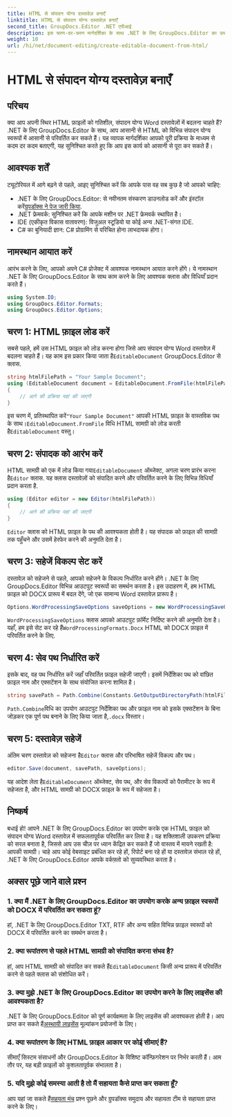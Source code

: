 ```yaml
---
title: HTML से संपादन योग्य दस्तावेज़ बनाएँ
linktitle: HTML से संपादन योग्य दस्तावेज़ बनाएँ
second_title: GroupDocs.Editor .NET एपीआई
description: इस चरण-दर-चरण मार्गदर्शिका के साथ .NET के लिए GroupDocs.Editor का उपयोग करके HTML को संपादन योग्य Word दस्तावेज़ों में बदलें। आपके दस्तावेज़ प्रबंधन वर्कफ़्लो को सुव्यवस्थित करने के लिए बिल्कुल सही।
weight: 10
url: /hi/net/document-editing/create-editable-document-from-html/
---
```


# HTML से संपादन योग्य दस्तावेज़ बनाएँ

## परिचय
क्या आप अपनी स्थिर HTML फ़ाइलों को गतिशील, संपादन योग्य Word दस्तावेज़ों में बदलना चाहते हैं? .NET के लिए GroupDocs.Editor के साथ, आप आसानी से HTML को विभिन्न संपादन योग्य स्वरूपों में आसानी से परिवर्तित कर सकते हैं। यह व्यापक मार्गदर्शिका आपको पूरी प्रक्रिया के माध्यम से कदम दर कदम बताएगी, यह सुनिश्चित करते हुए कि आप इस कार्य को आसानी से पूरा कर सकते हैं।
## आवश्यक शर्तें
ट्यूटोरियल में आगे बढ़ने से पहले, आइए सुनिश्चित करें कि आपके पास वह सब कुछ है जो आपको चाहिए:
-  .NET के लिए GroupDocs.Editor: से नवीनतम संस्करण डाउनलोड करें और इंस्टॉल करें[ग्रुपडॉक्स ने पेज जारी किया](https://releases.groupdocs.com/editor/net/).
- .NET फ्रेमवर्क: सुनिश्चित करें कि आपके मशीन पर .NET फ्रेमवर्क स्थापित है।
- IDE (एकीकृत विकास वातावरण): विजुअल स्टूडियो या कोई अन्य .NET-संगत IDE.
- C# का बुनियादी ज्ञान: C# प्रोग्रामिंग से परिचित होना लाभदायक होगा।
## नामस्थान आयात करें
आरंभ करने के लिए, आपको अपने C# प्रोजेक्ट में आवश्यक नामस्थान आयात करने होंगे। ये नामस्थान .NET के लिए GroupDocs.Editor के साथ काम करने के लिए आवश्यक क्लास और विधियाँ प्रदान करते हैं।
```csharp
using System.IO;
using GroupDocs.Editor.Formats;
using GroupDocs.Editor.Options;
```
## चरण 1: HTML फ़ाइल लोड करें
 सबसे पहले, हमें उस HTML फ़ाइल को लोड करना होगा जिसे आप संपादन योग्य Word दस्तावेज़ में बदलना चाहते हैं। यह काम इस प्रकार किया जाता है`EditableDocument` GroupDocs.Editor से क्लास.

```csharp
string htmlFilePath = "Your Sample Document";
using (EditableDocument document = EditableDocument.FromFile(htmlFilePath, null))
{
    // आगे की प्रक्रिया यहां की जाएगी
}
```
 इस चरण में, प्रतिस्थापित करें`"Your Sample Document"` आपकी HTML फ़ाइल के वास्तविक पथ के साथ।`EditableDocument.FromFile` विधि HTML सामग्री को लोड करती है`EditableDocument` वस्तु।
## चरण 2: संपादक को आरंभ करें
 HTML सामग्री को एक में लोड किया गया`EditableDocument` ऑब्जेक्ट, अगला चरण प्रारंभ करना है`Editor` क्लास. यह क्लास दस्तावेज़ों को संपादित करने और परिवर्तित करने के लिए विभिन्न विधियाँ प्रदान करता है.

```csharp
using (Editor editor = new Editor(htmlFilePath))
{
    // आगे की प्रक्रिया यहां की जाएगी
}
```
`Editor` क्लास को HTML फ़ाइल के पथ की आवश्यकता होती है। यह संपादक को फ़ाइल की सामग्री तक पहुँचने और उसमें हेरफेर करने की अनुमति देता है।
## चरण 3: सहेजें विकल्प सेट करें
दस्तावेज़ को सहेजने से पहले, आपको सहेजने के विकल्प निर्धारित करने होंगे। .NET के लिए GroupDocs.Editor विभिन्न आउटपुट स्वरूपों का समर्थन करता है। इस उदाहरण में, हम HTML फ़ाइल को DOCX प्रारूप में बदल देंगे, जो एक सामान्य Word दस्तावेज़ प्रारूप है।

```csharp
Options.WordProcessingSaveOptions saveOptions = new WordProcessingSaveOptions(WordProcessingFormats.Docx);
```
`WordProcessingSaveOptions` क्लास आपको आउटपुट फ़ॉर्मेट निर्दिष्ट करने की अनुमति देता है। यहाँ, हम इसे सेट कर रहे हैं`WordProcessingFormats.Docx` HTML को DOCX फ़ाइल में परिवर्तित करने के लिए.
## चरण 4: सेव पथ निर्धारित करें
इसके बाद, वह पथ निर्धारित करें जहाँ परिवर्तित फ़ाइल सहेजी जाएगी। इसमें निर्देशिका पथ को वांछित फ़ाइल नाम और एक्सटेंशन के साथ संयोजित करना शामिल है।

```csharp
string savePath = Path.Combine(Constants.GetOutputDirectoryPath(htmlFilePath), Path.GetFileNameWithoutExtension(htmlFilePath) + ".docx");
```
`Path.Combine`विधि का उपयोग आउटपुट निर्देशिका पथ और फ़ाइल नाम को इसके एक्सटेंशन के बिना जोड़कर एक पूर्ण पथ बनाने के लिए किया जाता है,`.docx` विस्तार।
## चरण 5: दस्तावेज़ सहेजें
 अंतिम चरण दस्तावेज़ को सहेजना है`Editor` क्लास और परिभाषित सहेजें विकल्प और पथ।

```csharp
editor.Save(document, savePath, saveOptions);
```
 यह आदेश लेता है`EditableDocument` ऑब्जेक्ट, सेव पथ, और सेव विकल्पों को पैरामीटर के रूप में सहेजता है, और HTML सामग्री को DOCX फ़ाइल के रूप में सहेजता है।
## निष्कर्ष
बधाई हो! आपने .NET के लिए GroupDocs.Editor का उपयोग करके एक HTML फ़ाइल को संपादन योग्य Word दस्तावेज़ में सफलतापूर्वक परिवर्तित कर लिया है। यह शक्तिशाली उपकरण प्रक्रिया को सरल बनाता है, जिससे आप उस चीज़ पर ध्यान केंद्रित कर सकते हैं जो वास्तव में मायने रखती है: आपकी सामग्री। चाहे आप कोई वेबसाइट प्रबंधित कर रहे हों, रिपोर्ट बना रहे हों या दस्तावेज़ संभाल रहे हों, .NET के लिए GroupDocs.Editor आपके वर्कफ़्लो को सुव्यवस्थित करता है।
## अक्सर पूछे जाने वाले प्रश्न
### 1. क्या मैं .NET के लिए GroupDocs.Editor का उपयोग करके अन्य फ़ाइल स्वरूपों को DOCX में परिवर्तित कर सकता हूं?
हां, .NET के लिए GroupDocs.Editor TXT, RTF और अन्य सहित विभिन्न फ़ाइल स्वरूपों को DOCX में परिवर्तित करने का समर्थन करता है।
### 2. क्या रूपांतरण से पहले HTML सामग्री को संपादित करना संभव है?
 हां, आप HTML सामग्री को संपादित कर सकते हैं`EditableDocument` किसी अन्य प्रारूप में परिवर्तित करने से पहले क्लास को संशोधित करें।
### 3. क्या मुझे .NET के लिए GroupDocs.Editor का उपयोग करने के लिए लाइसेंस की आवश्यकता है?
 .NET के लिए GroupDocs.Editor को पूर्ण कार्यक्षमता के लिए लाइसेंस की आवश्यकता होती है। आप प्राप्त कर सकते हैं[अस्थायी लाइसेंस](https://purchase.groupdocs.com/temporary-license/) मूल्यांकन प्रयोजनों के लिए।
### 4. क्या रूपांतरण के लिए HTML फ़ाइल आकार पर कोई सीमाएं हैं?
सीमाएँ सिस्टम संसाधनों और GroupDocs.Editor के विशिष्ट कॉन्फ़िगरेशन पर निर्भर करती हैं। आम तौर पर, यह बड़ी फ़ाइलों को कुशलतापूर्वक संभालता है।
### 5. यदि मुझे कोई समस्या आती है तो मैं सहायता कैसे प्राप्त कर सकता हूँ?
 आप यहां जा सकते हैं[सहयता मंच](https://forum.groupdocs.com/c/editor/20) प्रश्न पूछने और ग्रुपडॉक्स समुदाय और सहायता टीम से सहायता प्राप्त करने के लिए।